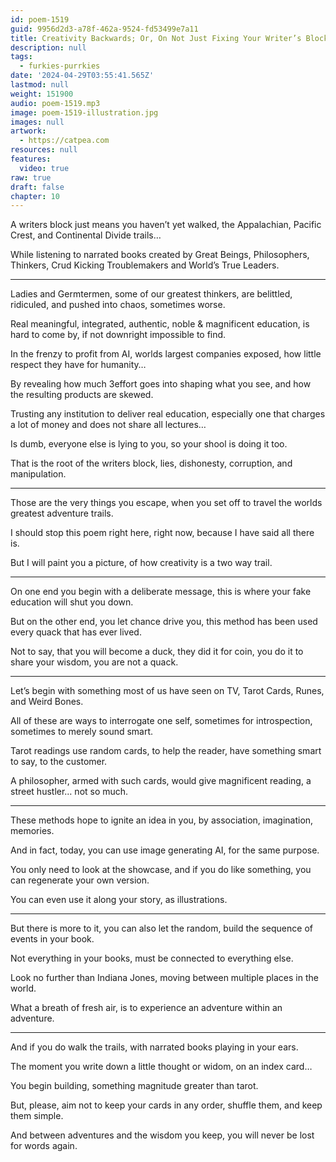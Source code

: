 ```yaml
---
id: poem-1519
guid: 9956d2d3-a78f-462a-9524-fd53499e7a11
title: Creativity Backwards; Or, On Not Just Fixing Your Writer’s Block, But Making You A Better Writer
description: null
tags:
  - furkies-purrkies
date: '2024-04-29T03:55:41.565Z'
lastmod: null
weight: 151900
audio: poem-1519.mp3
image: poem-1519-illustration.jpg
images: null
artwork:
  - https://catpea.com
resources: null
features:
  video: true
raw: true
draft: false
chapter: 10
---
```


A writers block just means you haven’t yet walked,
the Appalachian, Pacific Crest, and Continental Divide trails…

While listening to narrated books created by Great Beings,
Philosophers, Thinkers, Crud Kicking Troublemakers and World’s True Leaders.

---

Ladies and Germtermen, some of our greatest thinkers,
are belittled, ridiculed, and pushed into chaos, sometimes worse.

Real meaningful, integrated, authentic, noble & magnificent education,
is hard to come by, if not downright impossible to find.

In the frenzy to profit from AI, worlds largest companies exposed,
how little respect they have for humanity…

By revealing how much 3effort goes into shaping what you see,
and how the resulting products are skewed.

Trusting any institution to deliver real education,
especially one that charges a lot of money and does not share all lectures…

Is dumb, everyone else is lying to you,
so your shool is doing it too.

That is the root of the writers block,
lies, dishonesty, corruption, and manipulation.

---

Those are the very things you escape,
when you set off to travel the worlds greatest adventure trails.

I should stop this poem right here,
right now, because I have said all there is.

But I will paint you a picture,
of how creativity is a two way trail.

---

On one end you begin with a deliberate message,
this is where your fake education will shut you down.

But on the other end, you let chance drive you,
this method has been used every quack that has ever lived.

Not to say, that you will become a duck,
they did it for coin, you do it to share your wisdom, you are not a quack.

---

Let’s begin with something most of us have seen on TV,
Tarot Cards, Runes, and Weird Bones.

All of these are ways to interrogate one self,
sometimes for introspection, sometimes to merely sound smart.

Tarot readings use random cards,
to help the reader, have something smart to say, to the customer.

A philosopher, armed with such cards,
would give magnificent reading, a street hustler… not so much.

---

These methods hope to ignite an idea in you,
by association, imagination, memories.

And in fact, today, you can use image generating AI,
for the same purpose.

You only need to look at the showcase,
and if you do like something, you can regenerate your own version.

You can even use it along your story,
as illustrations.

---

But there is more to it, you can also let the random,
build the sequence of events in your book.

Not everything in your books,
must be connected to everything else.

Look no further than Indiana Jones,
moving between multiple places in the world.

What a breath of fresh air,
is to experience an adventure within an adventure.

---

And if you do walk the trails,
with narrated books playing in your ears.

The moment you write down a little thought or widom,
on an index card…

You begin building,
something magnitude greater than tarot.

But, please, aim not to keep your cards in any order,
shuffle them, and keep them simple.

And between adventures and the wisdom you keep,
you will never be lost for words again.
